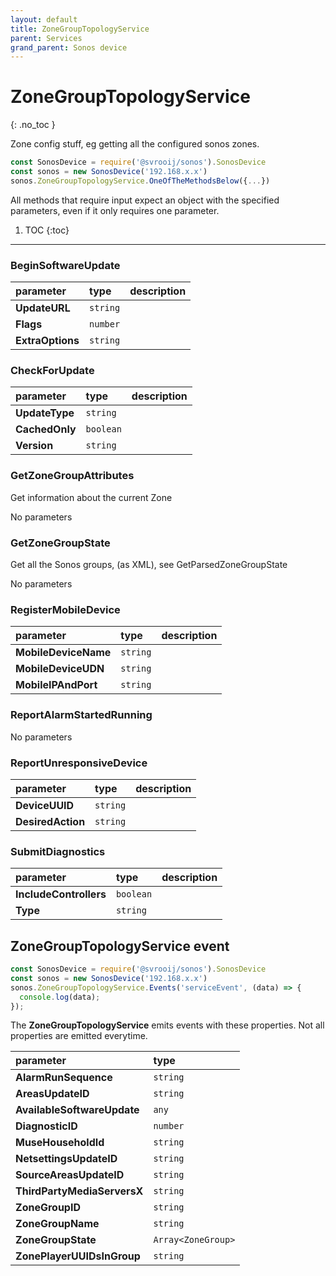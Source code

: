 ```yaml
---
layout: default
title: ZoneGroupTopologyService
parent: Services
grand_parent: Sonos device
---
```

# ZoneGroupTopologyService
{: .no_toc }

Zone config stuff, eg getting all the configured sonos zones.

```js
const SonosDevice = require('@svrooij/sonos').SonosDevice
const sonos = new SonosDevice('192.168.x.x')
sonos.ZoneGroupTopologyService.OneOfTheMethodsBelow({...})
```

All methods that require input expect an object with the specified parameters, even if it only requires one parameter.

1. TOC
{:toc}

---

### BeginSoftwareUpdate

| parameter | type | description |
|:----------|:-----|:------------|
| **UpdateURL** | `string` |  |
| **Flags** | `number` |  |
| **ExtraOptions** | `string` |  |

### CheckForUpdate

| parameter | type | description |
|:----------|:-----|:------------|
| **UpdateType** | `string` |  |
| **CachedOnly** | `boolean` |  |
| **Version** | `string` |  |

### GetZoneGroupAttributes

Get information about the current Zone

No parameters

### GetZoneGroupState

Get all the Sonos groups, (as XML), see GetParsedZoneGroupState

No parameters

### RegisterMobileDevice

| parameter | type | description |
|:----------|:-----|:------------|
| **MobileDeviceName** | `string` |  |
| **MobileDeviceUDN** | `string` |  |
| **MobileIPAndPort** | `string` |  |

### ReportAlarmStartedRunning

No parameters

### ReportUnresponsiveDevice

| parameter | type | description |
|:----------|:-----|:------------|
| **DeviceUUID** | `string` |  |
| **DesiredAction** | `string` |  |

### SubmitDiagnostics

| parameter | type | description |
|:----------|:-----|:------------|
| **IncludeControllers** | `boolean` |  |
| **Type** | `string` |  |

## ZoneGroupTopologyService event

```js
const SonosDevice = require('@svrooij/sonos').SonosDevice
const sonos = new SonosDevice('192.168.x.x')
sonos.ZoneGroupTopologyService.Events('serviceEvent', (data) => {
  console.log(data);
});
```

The **ZoneGroupTopologyService** emits events with these properties. Not all properties are emitted everytime.

| parameter | type |
|:----------|:-----|
| **AlarmRunSequence** | `string` |
| **AreasUpdateID** | `string` |
| **AvailableSoftwareUpdate** | `any` |
| **DiagnosticID** | `number` |
| **MuseHouseholdId** | `string` |
| **NetsettingsUpdateID** | `string` |
| **SourceAreasUpdateID** | `string` |
| **ThirdPartyMediaServersX** | `string` |
| **ZoneGroupID** | `string` |
| **ZoneGroupName** | `string` |
| **ZoneGroupState** | `Array<ZoneGroup>` |
| **ZonePlayerUUIDsInGroup** | `string` |
